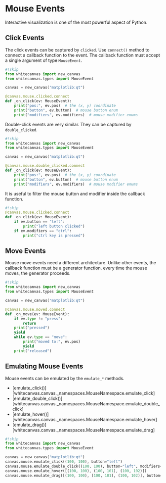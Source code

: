 # Mouse Events

Interactive visualization is one of the most powerful aspect of Python.

## Click Events

The click events can be captured by `clicked`. Use `connect()` method to connect a
callback function to the event. The callback function must accept a single argument of
type `MouseEvent`.

``` python hl_lines="6"
#!skip
from whitecanvas import new_canvas
from whitecanvas.types import MouseEvent

canvas = new_canvas("matplotlib:qt")

@canvas.mouse.clicked.connect
def _on_click(ev: MouseEvent):
    print("pos:", ev.pos)  # the (x, y) coordinate
    print("button", ev.button)  # mouse button enum
    print("modifiers", ev.modifiers)  # mouse modifier enums
```

Double-click events are very similar. They can be captured by `double_clicked`.

``` python hl_lines="6"
#!skip
from whitecanvas import new_canvas
from whitecanvas.types import MouseEvent

canvas = new_canvas("matplotlib:qt")

@canvas.mouse.double_clicked.connect
def _on_click(ev: MouseEvent):
    print("pos:", ev.pos)  # the (x, y) coordinate
    print("button", ev.button)  # mouse button enum
    print("modifiers", ev.modifiers)  # mouse modifier enums
```

It is useful to filter the mouse button and modifier inside the callback function.

``` python hl_lines="3 5"
#!skip
@canvas.mouse.clicked.connect
def _on_click(ev: MouseEvent):
    if ev.button == "left":
        print("left button clicked")
    if ev.modifiers == "ctrl":
        print("ctrl key is pressed")
```

## Move Events

Mouse move events need a different architecture. Unlike other events, the callback
function must be a generator function. every time the mouse moves, the generator
proceeds.

``` python hl_lines="6"
#!skip
from whitecanvas import new_canvas
from whitecanvas.types import MouseEvent

canvas = new_canvas("matplotlib:qt")

@canvas.mouse.moved.connect
def _on_move(ev: MouseEvent):
    if ev.type != "press":
        return
    print("pressed")
    yield
    while ev.type == "move":
        print("moved to:", ev.pos)
        yield
    print("released")
```

## Emulating Mouse Events

Mouse events can be emulated by the `emulate_*` methods.

- [emulate_click()][whitecanvas.canvas._namespaces.MouseNamespace.emulate_click]
- [emulate_double_click()][whitecanvas.canvas._namespaces.MouseNamespace.emulate_double_click]
- [emulate_hover()][whitecanvas.canvas._namespaces.MouseNamespace.emulate_hover]
- [emulate_drag()][whitecanvas.canvas._namespaces.MouseNamespace.emulate_drag]

``` python
#!skip
from whitecanvas import new_canvas
from whitecanvas.types import MouseEvent

canvas = new_canvas("matplotlib:qt")
canvas.mouse.emulate_click((100, 100), button="left")
canvas.mouse.emulate_double_click((100, 100), button="left", modifiers="ctrl")
canvas.mouse.emulate_hover([(100, 100), (100, 101), (100, 102)])
canvas.mouse.emulate_drag([(100, 100), (100, 101), (100, 102)], button="left")
```
